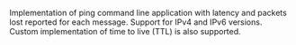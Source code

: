 Implementation of ping command line application with latency and packets lost reported for each message. Support for IPv4 and IPv6 versions. Custom implementation of time to live (TTL) is also supported.

